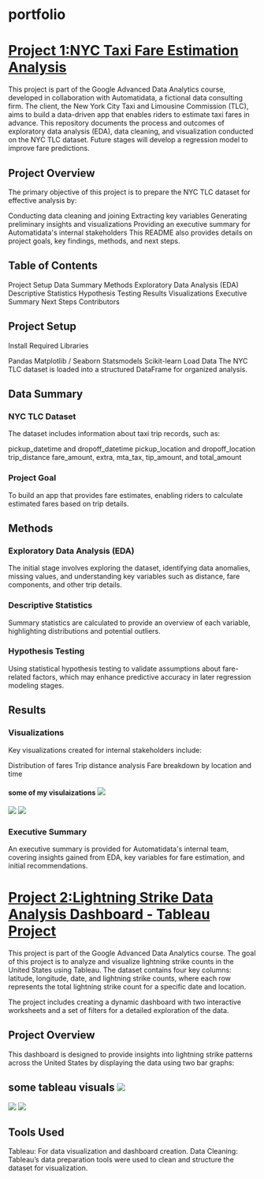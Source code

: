 #                  portfolio
# [Project 1:NYC Taxi Fare Estimation Analysis](https://github.com/Shanis185/automati_data.git)
This project is part of the Google Advanced Data Analytics course, developed in collaboration with Automatidata, a fictional data consulting firm. The client, the New York City Taxi and Limousine Commission (TLC), aims to build a data-driven app that enables riders to estimate taxi fares in advance. This repository documents the process and outcomes of exploratory data analysis (EDA), data cleaning, and visualization conducted on the NYC TLC dataset. Future stages will develop a regression model to improve fare predictions.

## Project Overview
The primary objective of this project is to prepare the NYC TLC dataset for effective analysis by:

Conducting data cleaning and joining
Extracting key variables
Generating preliminary insights and visualizations
Providing an executive summary for Automatidata's internal stakeholders
This README also provides details on project goals, key findings, methods, and next steps.

## Table of Contents
Project Setup
Data Summary
Methods
Exploratory Data Analysis (EDA)
Descriptive Statistics
Hypothesis Testing
Results
Visualizations
Executive Summary
Next Steps
Contributors
## Project Setup
Install Required Libraries

Pandas
Matplotlib / Seaborn
Statsmodels
Scikit-learn
Load Data
The NYC TLC dataset is loaded into a structured DataFrame for organized analysis.

## Data Summary
### NYC TLC Dataset
The dataset includes information about taxi trip records, such as:

pickup_datetime and dropoff_datetime
pickup_location and dropoff_location
trip_distance
fare_amount, extra, mta_tax, tip_amount, and total_amount
### Project Goal
To build an app that provides fare estimates, enabling riders to calculate estimated fares based on trip details.

## Methods
### Exploratory Data Analysis (EDA)
The initial stage involves exploring the dataset, identifying data anomalies, missing values, and understanding key variables such as distance, fare components, and other trip details.

### Descriptive Statistics
Summary statistics are calculated to provide an overview of each variable, highlighting distributions and potential outliers.

### Hypothesis Testing
Using statistical hypothesis testing to validate assumptions about fare-related factors, which may enhance predictive accuracy in later regression modeling stages.

## Results
### Visualizations
Key visualizations created for internal stakeholders include:

Distribution of fares
Trip distance analysis
Fare breakdown by location and time
#### some of my visulaizations  ![](https://raw.githubusercontent.com/Shanis185/automati_data/db5bf72370dbb9fda05941e808e428bd7edd9434/image/Screenshot%202024-11-15%20140735.png)
![](https://raw.githubusercontent.com/Shanis185/automati_data/db5bf72370dbb9fda05941e808e428bd7edd9434/image/Screenshot%202024-11-15%20140717.png)
![](https://raw.githubusercontent.com/Shanis185/automati_data/db5bf72370dbb9fda05941e808e428bd7edd9434/image/Screenshot%202024-11-15%20140633.png)

### Executive Summary
An executive summary is provided for Automatidata's internal team, covering insights gained from EDA, key variables for fare estimation, and initial recommendations.


# [Project 2:Lightning Strike Data Analysis Dashboard - Tableau Project](https://github.com/Shanis185/TABLEAU.git)
This project is part of the Google Advanced Data Analytics course. The goal of this project is to analyze and visualize lightning strike counts in the United States using Tableau. The dataset contains four key columns: latitude, longitude, date, and lightning strike counts, where each row represents the total lightning strike count for a specific date and location.

The project includes creating a dynamic dashboard with two interactive worksheets and a set of filters for a detailed exploration of the data.

## Project Overview
This dashboard is designed to provide insights into lightning strike patterns across the United States by displaying the data using two bar graphs:
## some tableau visuals  ![](https://raw.githubusercontent.com/Shanis185/TABLEAU/95db8110ead5e12890596b7d33efe95d16108f18/images/Screenshot%202024-11-15%20150629.png)
![](https://raw.githubusercontent.com/Shanis185/TABLEAU/95db8110ead5e12890596b7d33efe95d16108f18/images/Screenshot%202024-11-15%20150653.png)
![](https://raw.githubusercontent.com/Shanis185/TABLEAU/95db8110ead5e12890596b7d33efe95d16108f18/images/Screenshot%202024-11-15%20150707.png)


## Tools Used
Tableau: For data visualization and dashboard creation.
Data Cleaning: Tableau’s data preparation tools were used to clean and structure the dataset for visualization.
